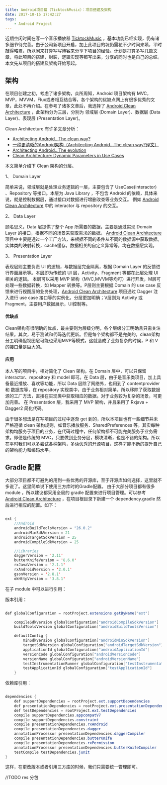 ```yaml
---
title: Android项目篇（TicktockMusic）：项目搭建及架构
date: 2017-10-15 17:42:27
tags: 
	- Android Project
---
```


近期空闲时间在写一个音乐播放器 [TicktockMusic](https://github.com/Lauzy/TicktockMusic) ，基本功能已经实现，仍有诸多细节待完善。由于公司新项目开启，加上此项目的坑仍需花不少时间来填，平时敲得略累，所以闲来打算写写博客来分享下项目的经验。计划是打算多写几篇文章，将此项目的搭建，封装，逻辑实现等都写出来，分享的同时也是自己的总结。本文先从项目的搭建及架构开始写起。

<!--more-->

## 架构
在项目创建之初，考虑了诸多架构，众所周知，Android 项目架构有 MVC，MVP，MVVM，Flux或者相互结合等，各个架构的优缺点网上有很多优秀的文章，此处不再介绍。在参考了诸多文章后，我选择了 [Android Clean Architecture](https://github.com/android10/Android-CleanArchitecture) ，此架构分为三层，分别为 领域层 (Domain Layer)、数据层 (Data Layer)、表现层 (Presentation Layer)。

Clean Architecture 有许多文章分析：
- [Architecting Android...The clean way?](https://fernandocejas.com/2014/09/03/architecting-android-the-clean-way/)
- [一种更清晰的Android架构（Architecting Android...The clean way?译文）](https://zhuanlan.zhihu.com/tech-frontier/20001838)
- [Architecting Android...The evolution](https://fernandocejas.com/2015/07/18/architecting-android-the-evolution/)
- [Clean Architecture: Dynamic Parameters in Use Cases](https://fernandocejas.com/2016/12/24/clean-architecture-dynamic-parameters-in-use-cases/)

本文简单介绍下 Clean 架构的分层。

1、 Domain Layer

简单来说，领域层就是处理业务逻辑的一层，主要包含了 UseCase(Interactor) 、Repository 等接口。本层为 Java Library ，不包含 Android 的依赖，具体来说，就是控制数据层，通过接口对数据进行增删改查等业务交互。 例如 [Android Clean Architecture](https://github.com/android10/Android-CleanArchitecture) 中的 interactor 与 repository 的交互。

2、 Data Layer

顾名思义，Data 层提供了整个 App 所需要的数据，主要是通过实现 Domain Layer 的接口，根据不同的场景来获取需求的数据。 [Android Clean Architecture](https://github.com/android10/Android-CleanArchitecture) 项目中主要是通过一个工厂方法，来根据不同的条件从不同的数据源中获取数据。实体类的映射转换，cache缓存，数据相关的自定义异常等，均在数据层实现。

3、 Presentation Layer

表现层则主要负责 UI 的逻辑，与数据层完全隔离，根据 Domain Layer 的反馈进行界面展示等。本层即为传统的 UI 层，Activity、Fragment 等都在此层处理 UI 相关的逻辑。
本层可以采用 MVP 架构（MVC,MVVM等均可）进行开发，M层可处理一些数据转换，如 Mapper 转换等。P层则主要根据 Domain 的 use case 反馈来进行视图层的业务处理，[Android Clean Architecture](https://github.com/android10/Android-CleanArchitecture) 项目通过 Dagger 注入进行 use case 接口等的实例化，分层更加明确；V层则为 Activity 或 Fragment，主要用户数据展示，UI控制等。

#### 优缺点

Clean架构有很明确的优点，最主要则为层级分明，各个层级分工明确且只需关注结果。其次，易于测试和代码迭代更新。但是每个架构都不是完美的，clean架构分工明确但视图层可能也采用MVP等模式，这就造成了业务复杂的时候，P 和 V 的接口量是巨大的。

#### 应用

本人写的项目中，相对简化了 Clean 架构。在 Domain 层中，可以只保留 interactor、repository 和 model 即可。在 Data 层，由于是音乐类项目，加上具备最近播放、喜欢等功能，所以 Data 层除了网络外，也用到了 contentprovider 和 数据库等，在 repository 实现类中，由于业务相对简单，所以移除了获取数据源的工厂方法，直接在实现类中获取相应的数据。对于业务较为复杂的场景，可更加完善。 在 Presentation 层，我采用了 MVP 架构，并且采用了 Rxjava + Dagger2 简化代码。

由于很多想法是在写项目的过程中逐渐 get 到的，所以本项目也有一些细节并未严格遵循 clean 架构规则，如音乐播放服务、SharedPreferences 等。其实每种架构均服务于项目的业务，在代码过程中，任何架构都不可能完美服务于业务需求。即便是传统的 MVC，只要做到业务分层，模块清晰，也是不错的架构。所以在平时我们可以多尝试各种架构，多读优秀的开源项目，这样才能不断的提升自己的架构能力和编码水平。

## Gradle 配置

大部分项目都不可避免的用到一些优秀的开源库，至于开源库如何选择，这里就不多说了。这里简单说下使用三方库时的Gradle配置。
由于大部分项目都有很多 module ，所以建议都采用全局的 gradle 配置来进行项目管理。可以参考[Android Clean Architecture](https://github.com/android10/Android-CleanArchitecture) ，在项目根目录下新建一个 dependency.gradle 然后进行相应的配置。如下：

```java

ext {
    //Android
    androidBuildToolsVersion = "26.0.2"
    androidMinSdkVersion = 21
    androidTargetSdkVersion = 25
    androidCompileSdkVersion = 25

    //Libraries
    daggerVersion = '2.11'
    butterKnifeVersion = '8.6.0'
    rxJavaVersion = '2.1.1'
    rxAndroidVersion = '2.0.1'
    gsonVersion = '2.8.1'
    okHttpVersion = '3.8.1'

```

在子 module 中可以进行引用：

版本引用：

```java

def globalConfiguration = rootProject.extensions.getByName("ext")

    compileSdkVersion globalConfiguration["androidCompileSdkVersion"]
    buildToolsVersion globalConfiguration["androidBuildToolsVersion"]

    defaultConfig {
        minSdkVersion globalConfiguration["androidMinSdkVersion"]
        targetSdkVersion globalConfiguration["androidTargetSdkVersion"]
        applicationId globalConfiguration["androidApplicationId"]
        versionCode globalConfiguration["androidVersionCode"]
        versionName globalConfiguration["androidVersionName"]
        testInstrumentationRunner globalConfiguration["testInstrumentationRunner"]
        testApplicationId globalConfiguration["testApplicationId"]
    }

```

依赖库引用：

```java

dependencies {
    def supportDependencies = rootProject.ext.supportDependencies
    def presentationDependencies = rootProject.ext.presentationDependencies
    def testDependencies = rootProject.ext.testDependencies
    compile supportDependencies.appcompatV7
    compile supportDependencies.constraint
    compile presentationDependencies.rxAndroid
    compile presentationDependencies.dagger
    annotationProcessor presentationDependencies.daggerCompiler
    compile presentationDependencies.butterKnife
    compile presentationDependencies.rxPermission
    annotationProcessor presentationDependencies.butterKnifeCompiler
    testCompile testDependencies.junit
}

```

这样，在更改版本或者引用三方库的时候，我们只需要统一管理即可。

//TODO res 分包
